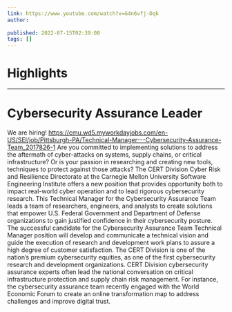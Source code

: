 ```yaml
---
link: https://www.youtube.com/watch?v=G4n6vfj-Dqk
author: 
   
published: 2022-07-15T02:39:00
tags: []
---
```

# Highlights


---
# Cybersecurity Assurance Leader
We are hiring! https://cmu.wd5.myworkdayjobs.com/en-US/SEI/job/Pittsburgh-PA/Technical-Manager---Cybersecurity-Assurance-Team_2017826-1 Are you committed to implementing solutions to address the aftermath of cyber-attacks on systems, supply chains, or critical infrastructure? Or is your passion in researching and creating new tools, techniques to protect against those attacks? The CERT Division Cyber Risk and Resilience Directorate at the Carnegie Mellon University Software Engineering Institute offers a new position that provides opportunity both to impact real-world cyber operation and to lead rigorous cybersecurity research. This Technical Manager for the Cybersecurity Assurance Team leads a team of researchers, engineers, and analysts to create solutions that empower U.S. Federal Government and Department of Defense organizations to gain justified confidence in their cybersecurity posture. The successful candidate for the Cybersecurity Assurance Team Technical Manager position will develop and communicate a technical vision and guide the execution of research and development work plans to assure a high degree of customer satisfaction. The CERT Division is one of the nation’s premium cybersecurity equities, as one of the first cybersecurity research and development organizations. CERT Division cybersecurity assurance experts often lead the national conversation on critical infrastructure protection and supply chain risk management. For instance, the cybersecurity assurance team recently engaged with the World Economic Forum to create an online transformation map to address challenges and improve digital trust.